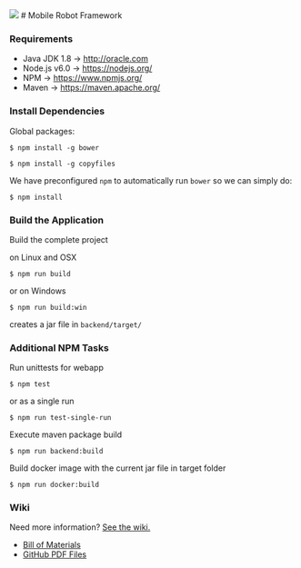 <img src="https://travis-ci.org/weiss19ja/amos-ss16-proj2.svg?branch=master">
# Mobile Robot Framework

### Requirements

* Java JDK 1.8 -> http://oracle.com
* Node.js v6.0 ->  https://nodejs.org/
* NPM  -> https://www.npmjs.org/
* Maven -> https://maven.apache.org/

### Install Dependencies

Global packages:

```
$ npm install -g bower  
```

```
$ npm install -g copyfiles
```

We have preconfigured `npm` to automatically run `bower` so we can simply do:

```
$ npm install
```

### Build the Application

Build the complete project

on Linux and OSX  
```
$ npm run build
```

or on Windows  
```
$ npm run build:win
```

creates a jar file in `backend/target/`

### Additional NPM Tasks

Run unittests for webapp  
```
$ npm test
```

or as a single run  
```
$ npm run test-single-run
```

Execute maven package build  
```
$ npm run backend:build
```

Build docker image with the current jar file in target folder  
```
$ npm run docker:build
```


### Wiki
Need more information? [See the wiki.](https://github.com/weiss19ja/amos-ss16-proj2/wiki)   

- [Bill of Materials](https://github.com/weiss19ja/amos-ss16-proj2/blob/master/info/Bill%20of%20Materials.md)  
- [GitHub PDF Files](https://github.com/weiss19ja/amos-ss16-proj2/tree/master/info)  
